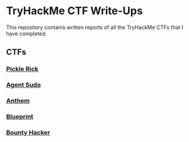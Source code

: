 # TryHackMe CTF Write-Ups

This repository contains written reports of all the TryHackMe CTFs that I have completed.

## CTFs

### [Pickle Rick](./pickle_rick.md)

### [Agent Sudo](./agent_sudo.md)

### [Anthem](./anthem.md)

### [Blueprint](./blueprint.md)

### [Bounty Hacker](./bounty_hacker.md)